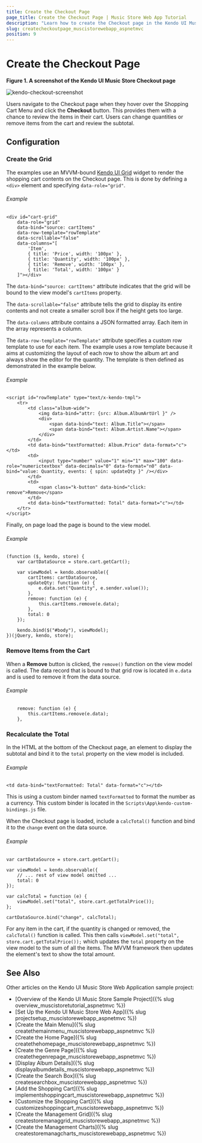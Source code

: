 ```yaml
---
title: Create the Checkout Page
page_title: Create the Checkout Page | Music Store Web App Tutorial
description: "Learn how to create the Checkout page in the Kendo UI Music Store Web Application sample project by using Telerik UI for ASP.NET MVC."
slug: createcheckoutpage_muscistorewebapp_aspnetmvc
position: 9
---
```


# Create the Checkout Page

**Figure 1. A screenshot of the Kendo UI Music Store Checkout page**

![kendo-checkout-screenshot](/tutorial-kendo-music-store/music-store-web/images/kendo-checkout-screenshot.png)

Users navigate to the Checkout page when they hover over the Shopping Cart Menu and click the **Checkout** button. This provides them with a chance to review the items in their cart. Users can change quantities or remove items from the cart and review the subtotal.

## Configuration

### Create the Grid

The examples use an MVVM-bound [Kendo UI Grid](http://demos.telerik.com/kendo-ui/web/grid/index.html) widget to render the shopping cart contents on the Checkout page. This is done by defining a `<div>` element and specifying `data-role="grid"`.

###### Example

    <div id="cart-grid"
        data-role="grid"
        data-bind="source: cartItems"
        data-row-template="rowTemplate"
        data-scrollable="false"
        data-columns="[
            'Item',
            { title: 'Price', width: '100px' },
            { title: 'Quantity', width: '100px' },
            { title: 'Remove', width: '100px' },
            { title: 'Total', width: '100px' }
        ]"></div>

The `data-bind="source: cartItems"` attribute indicates that the grid will be bound to the view model's `cartItems` property.

The `data-scrollable="false"` attribute tells the grid to display its entire contents and not create a smaller scroll box if the height gets too large.

The `data-columns` attribute contains a JSON formatted array. Each item in the array represents a column.

The `data-row-template="rowTemplate"` attribute specifies a custom row template to use for each item. The example uses a row template because it aims at customizing the layout of each row to show the album art and always show the editor for the quantity. The template is then defined as demonstrated in the example below.

###### Example

    <script id="rowTemplate" type="text/x-kendo-tmpl">
        <tr>
            <td class="album-wide">
                <img data-bind="attr: {src: Album.AlbumArtUrl }" />
                <div>
                    <span data-bind="text: Album.Title"></span>
                    <span data-bind="text: Album.Artist.Name"></span>
                </div>
            </td>
            <td data-bind="textFormatted: Album.Price" data-format="c"></td>
            <td>
                <input type="number" value="1" min="1" max="100" data-role="numerictextbox" data-decimals="0" data-format="n0" data-bind="value: Quantity, events: { spin: updateQty }" /></div>
            </td>
            <td>
                <span class="k-button" data-bind="click: remove">Remove</span>
            </td>
            <td data-bind="textFormatted: Total" data-format="c"></td>
        </tr>
    </script>

Finally, on page load the page is bound to the view model.

###### Example

    (function ($, kendo, store) {
        var cartDataSource = store.cart.getCart();

        var viewModel = kendo.observable({
            cartItems: cartDataSource,
            updateQty: function (e) {
                e.data.set("Quantity", e.sender.value());
            },
            remove: function (e) {
                this.cartItems.remove(e.data);
            },
            total: 0
        });

        kendo.bind($("#body"), viewModel);
    })(jQuery, kendo, store);

### Remove Items from the Cart

When a **Remove** button is clicked, the `remove()` function on the view model is called. The data record that is bound to that grid row is located in `e.data` and is used to remove it from the data source.

###### Example

        remove: function (e) {
            this.cartItems.remove(e.data);
        },

### Recalculate the Total

In the HTML at the bottom of the Checkout page, an element to display the subtotal and bind it to the `total` property on the view model is included.

###### Example

    <td data-bind="textFormatted: Total" data-format="c"></td>

This is using a custom binder named `textFormatted` to format the number as a currency. This custom binder is located in the `Scripts\App\kendo-custom-bindings.js` file.

When the Checkout page is loaded, include a `calcTotal()` function and bind it to the `change` event on the data source.

###### Example

    var cartDataSource = store.cart.getCart();

    var viewModel = kendo.observable({
        // ... rest of view model omitted ...
        total: 0
    });

    var calcTotal = function (e) {
        viewModel.set("total", store.cart.getTotalPrice());
    };

    cartDataSource.bind("change", calcTotal);

For any item in the cart, if the quantity is changed or removed, the `calcTotal()` function is called. This then calls `viewModel.set("total", store.cart.getTotalPrice());` which updates the `total` property on the view model to the sum of all the items. The MVVM framework then updates the element's text to show the total amount.

## See Also

Other articles on the Kendo UI Music Store Web Application sample project:

* [Overview of the Kendo UI Music Store Sample Project]({% slug overview_muscistoretutorial_aspnetmvc %})
* [Set Up the Kendo UI Music Store Web App]({% slug projectsetup_muscistorewebapp_aspnetmvc %})
* [Create the Main Menu]({% slug createthemainmenu_muscistorewebapp_aspnetmvc %})
* [Create the Home Page]({% slug createthehomepage_muscistorewebapp_aspnetmvc %})
* [Create the Genre Page]({% slug createthegenrepage_muscistorewebapp_aspnetmvc %})
* [Display Album Details]({% slug displayalbumdetails_muscistorewebapp_aspnetmvc %})
* [Create the Search Box]({% slug createsearchbox_muscistorewebapp_aspnetmvc %})
* [Add the Shopping Cart]({% slug implementshoppingcart_muscistorewebapp_aspnetmvc %})
* [Customize the Shopping Cart]({% slug customizeshoppingcart_muscistorewebapp_aspnetmvc %})
* [Create the Management Grid]({% slug createstoremanaggrid_muscistorewebapp_aspnetmvc %})
* [Create the Management Charts]({% slug createstoremanagcharts_muscistorewebapp_aspnetmvc %})
